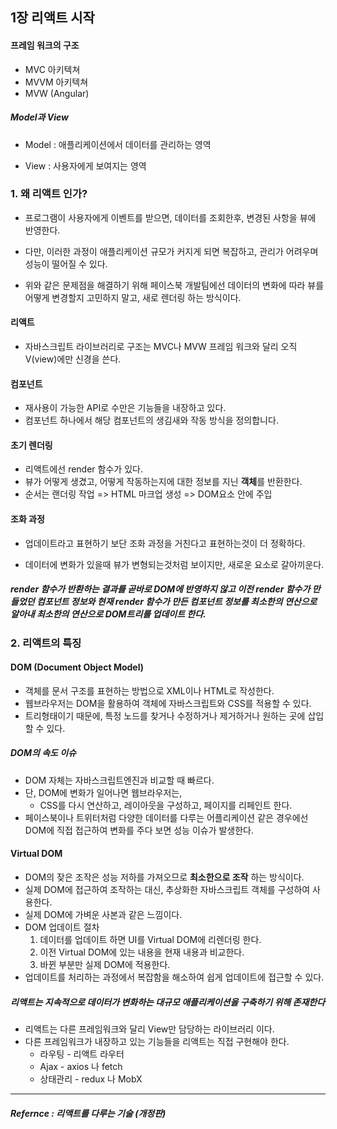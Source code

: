 ## 1장 리액트 시작

#### 프레임 워크의 구조

- MVC 아키텍쳐
- MVVM 아키텍쳐
- MVW (Angular)

##### Model과 View

- Model : 애플리케이션에서 데이터를 관리하는 영역

- View : 사용자에게 보여지는 영역



### 1. 왜 리액트 인가?

- 프로그램이 사용자에게 이벤트를 받으면, 데이터를 조회한후, 변경된 사항을 뷰에 반영한다.

- 다만, 이러한 과정이 애플리케이션 규모가 커지게 되면 복잡하고, 관리가 어려우며 성능이 떨어질 수 있다.
- 위와 같은 문제점을 해결하기 위해 페이스북 개발팀에선 데이터의 변화에 따라 뷰를 어떻게 변경할지 고민하지 말고, 새로 렌더링 하는 방식이다.



#### 리액트

- 자바스크립트 라이브러리로 구조는 MVC나 MVW 프레임 워크와 달리 오직 V(view)에만 신경을 쓴다.

#### 컴포넌트

- 재사용이 가능한 API로 수만은 기능들을 내장하고 있다.
- 컴포넌트 하나에서 해당 컴포넌트의 생김새와 작동 방식을 정의합니다.



#### 초기 렌더링

- 리액트에선 render 함수가 있다.
- 뷰가 어떻게 생겼고, 어떻게 작동하는지에 대한 정보를 지닌 **객체**를 반환한다.
- 순서는 랜더링 작업 => HTML 마크업 생성 => DOM요소 안에 주입

#### 조화 과정

- 업데이트라고 표현하기 보단 조화 과정을 거친다고 표현하는것이 더 정확하다.

- 데이터에 변화가 있을때 뷰가 변형되는것처럼 보이지만, 새로운 요소로 갈아끼운다.



##### render 함수가 반환하는 결과를 곧바로 DOM에 반영하지 않고 이전 render 함수가 만들었던 컴포넌트 정보와 현재 render 함수가 만든 컴포넌트 정보를 최소한의 연산으로 알아내 최소한의 연산으로 DOM트리를 업데이트 한다.



### 2. 리액트의 특징



#### DOM (Document Object Model)

- 객체를 문서 구조를 표현하는 방법으로 XML이나 HTML로 작성한다.
- 웹브라우저는 DOM을 활용하여 객체에 자바스크립트와 CSS를 적용할 수 있다.
- 트리형태이기 때문에, 특정 노드를 찾거나 수정하거나 제거하거나 원하는 곳에 삽입할 수 있다.



##### DOM의 속도 이슈

- DOM 자체는 자바스크립트엔진과 비교할 때 빠르다.
- 단, DOM에 변화가 일어나면 웹브라우저는,
  - CSS를 다시 연산하고, 레이아웃을 구성하고, 페이지를 리페인트 한다.
- 페이스북이나 트위터처럼 다양한 데이터를 다루는 어플리케이션 같은 경우에선 DOM에 직접 접근하여 변화를 주다 보면 성능 이슈가 발생한다.



#### Virtual DOM

- DOM의 잦은 조작은 성능 저하를 가져오므로 **최소한으로 조작** 하는 방식이다.
- 실제 DOM에 접근하여 조작하는 대신, 추상화한 자바스크립트 객체를 구성하여 사용한다.
- 실제 DOM에 가벼운 사본과 같은 느낌이다.
- DOM 업데이트 절차
  1. 데이터를 업데이트 하면 UI를 Virtual DOM에 리렌더링 한다.
  2. 이전 Virtual DOM에 있는 내용을 현재 내용과 비교한다.
  3. 바뀐 부분만 실제 DOM에 적용한다.
- 업데이트를 처리하는 과정에서 복잡함을 해소하여 쉽게 업데이트에 접근할 수 있다.



##### *리액트는 지속적으로 데이터가 변화하는 대규모 애플리케이션을 구축하기 위해 존재한다*



- 리액트는 다른 프레임워크와 달리 View만 담당하는 라이브러리 이다.
- 다른 프레임워크가 내장하고 있는 기능들을 리액트는 직접 구현해야 한다.
  - 라우팅 - 리액트 라우터
  - Ajax - axios 나 fetch
  - 상태관리 - redux 나 MobX



<hr>

##### Refernce : 리액트를 다루는 기술 (개정판)

